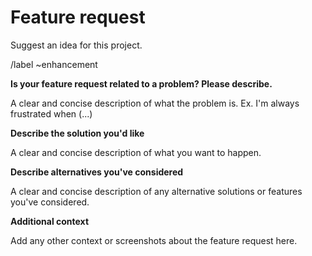 # Feature request

Suggest an idea for this project.

/label ~enhancement

**Is your feature request related to a problem? Please describe.**

A clear and concise description of what the problem is. Ex. I'm always frustrated when (...)

**Describe the solution you'd like**

A clear and concise description of what you want to happen.

**Describe alternatives you've considered**

A clear and concise description of any alternative solutions or features you've considered.

**Additional context**

Add any other context or screenshots about the feature request here.

